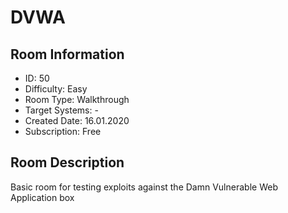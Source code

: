 ﻿# DVWA

## Room Information
- ID: 50
- Difficulty: Easy
- Room Type: Walkthrough
- Target Systems: -
- Created Date: 16.01.2020
- Subscription: Free

## Room Description
Basic room for testing exploits against the Damn Vulnerable Web Application box
